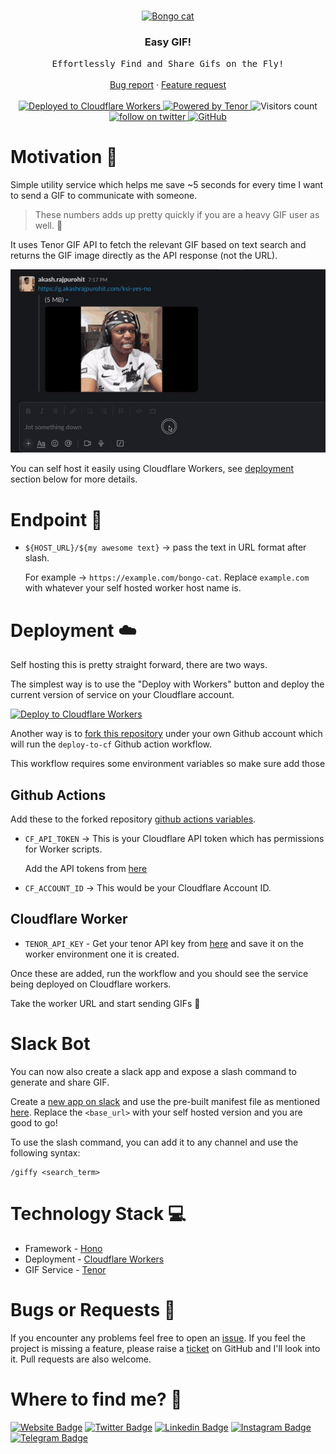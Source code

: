 <br />
<p align="center">
  <a href="https://github.com/AkashRajpurohit/easy-gif">
    <img src="https://media.tenor.com/NjbLQCvQoC8AAAAC/bongo-cat.gif" alt="Bongo cat" width="200" height="150" />
  </a>

  <h3 align="center">Easy GIF!</h3>

  <p align="center">
    <samp>Effortlessly Find and Share Gifs on the Fly!</samp>
    <br />
    <br />
    <a href="https://github.com/AkashRajpurohit/easy-gif/issues/new?template=bug_report.md">Bug report</a>
    ·
    <a href="https://github.com/AkashRajpurohit/easy-gif/issues/new?template=feature_request.md">Feature request</a>
		<br />
		<br />
		<a href="https://workers.cloudflare.com/">
    	<img alt="Deployed to Cloudflare Workers" src="https://img.shields.io/badge/Deployed%20via-Cloudflare%20Workers-%23FAAD3F" />
  	</a>
		<a href="https://tenor.com/">
    	<img alt="Powered by Tenor" src="https://img.shields.io/badge/Powered%20by-Tenor-0088cc" />
  	</a>
		<img alt="Visitors count" src="https://visitor-badge.laobi.icu/badge?page_id=@akashrajpurohit~easy-gif.visitor-badge&style=flat-square&color=0088cc" />
		<a href="https://twitter.com/akashwhocodes">
    	<img alt="follow on twitter" src="https://img.shields.io/twitter/follow/akashwhocodes.svg?style=social&label=@akashwhocodes" />
  	</a>
		<a href="https://github.com/AkashRajpurohit/easy-gif">
			<img alt="GitHub" src="https://img.shields.io/github/license/AkashRajpurohit/easy-gif" />
		</a>
  </p>
</p>

# Motivation 💪

Simple utility service which helps me save ~5 seconds for every time I want to send a GIF to communicate with someone.

> These numbers adds up pretty quickly if you are a heavy GIF user as well. 👀

It uses Tenor GIF API to fetch the relevant GIF based on text search and returns the GIF image directly as the API response (not the URL).

![Preview](preview.gif)

You can self host it easily using Cloudflare Workers, see [deployment](#deployment-%EF%B8%8F) section below for more details.

# Endpoint 🚀

- `${HOST_URL}/${my awesome text}` -> pass the text in URL format after slash.

	For example -> `https://example.com/bongo-cat`. Replace `example.com` with whatever your self hosted worker host name is.

# Deployment ☁️

Self hosting this is pretty straight forward, there are two ways.

The simplest way is to use the "Deploy with Workers" button and deploy the current version of service on your Cloudflare account.

[![Deploy to Cloudflare Workers](https://deploy.workers.cloudflare.com/button)](https://deploy.workers.cloudflare.com/?url=https://github.com/AkashRajpurohit/easy-gif)

Another way is to [fork this repository](https://docs.github.com/en/get-started/quickstart/fork-a-repo) under your own Github account which will run the `deploy-to-cf` Github action workflow.

This workflow requires some environment variables so make sure add those

## Github Actions

Add these to the forked repository [github actions variables](https://docs.github.com/en/actions/learn-github-actions/variables).

- `CF_API_TOKEN` -> This is your Cloudflare API token which has permissions for Worker scripts.

	Add the API tokens from [here](https://dash.cloudflare.com/profile/api-tokens)
- `CF_ACCOUNT_ID` -> This would be your Cloudflare Account ID.

## Cloudflare Worker

- `TENOR_API_KEY` - Get your tenor API key from [here](https://tenor.com/gifapi/documentation#quickstart) and save it on the worker environment one it is created.

Once these are added, run the workflow and you should see the service being deployed on Cloudflare workers.

Take the worker URL and start sending GIFs 🎉

# Slack Bot

You can now also create a slack app and expose a slash command to generate and share GIF.

Create a [new app on slack](https://api.slack.com/apps) and use the pre-built manifest file as mentioned [here](./slack.manifest.json). Replace the `<base_url>` with your self hosted version and you are good to go!

To use the slash command, you can add it to any channel and use the following syntax:

```
/giffy <search_term>
```

# Technology Stack 💻

- Framework - [Hono](https://honojs.dev/)
- Deployment - [Cloudflare Workers](https://workers.cloudflare.com/)
- GIF Service - [Tenor](https://tenor.com/)

# Bugs or Requests 🐛

If you encounter any problems feel free to open an [issue](https://github.com/AkashRajpurohit/easy-gif/issues/new?template=bug_report.md). If you feel the project is missing a feature, please raise a [ticket](https://github.com/AkashRajpurohit/easy-gif/issues/new?template=feature_request.md) on GitHub and I'll look into it. Pull requests are also welcome.

# Where to find me? 👀

[![Website Badge](https://img.shields.io/badge/-akashrajpurohit.com-3b5998?logo=google-chrome&logoColor=white)](https://akashrajpurohit.com/)
[![Twitter Badge](https://img.shields.io/badge/-@akashwhocodes-00acee?logo=Twitter&logoColor=white)](https://twitter.com/AkashWhoCodes)
[![Linkedin Badge](https://img.shields.io/badge/-@AkashRajpurohit-0e76a8?logo=Linkedin&logoColor=white)](https://linkedin.com/in/AkashRajpurohit)
[![Instagram Badge](https://img.shields.io/badge/-@akashwho.codes-e4405f?logo=Instagram&logoColor=white)](https://instagram.com/akashwho.codes/)
[![Telegram Badge](https://img.shields.io/badge/-@AkashRajpurohit-0088cc?logo=Telegram&logoColor=white)](https://t.me/AkashRajpurohit)
